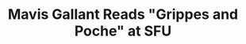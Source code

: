 ---
layout: manifest
title: Mavis Gallant Reads &quot;Grippes and Poche&quot; at SFU
manifest_name: mavis-gallant-reads-grippes-and-poche-at-sfu
---